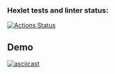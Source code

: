 ### Hexlet tests and linter status:
[![Actions Status](https://github.com/Atty-code/frontend-project-46/workflows/hexlet-check/badge.svg)](https://github.com/Atty-code/frontend-project-46/actions)

## Demo
[![asciicast](https://asciinema.org/a/Afrea5BmMEf6jcoVruJ53xO3P.svg)](https://asciinema.org/a/Afrea5BmMEf6jcoVruJ53xO3P)